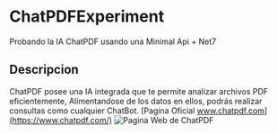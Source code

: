 # ChatPDFExperiment
Probando la IA ChatPDF usando una Minimal Api + Net7
## Descripcion
ChatPDF posee una IA integrada que te permite analizar archivos PDF eficientemente, Alimentandose de los datos en ellos, podrás realizar consultas como cualquier ChatBot.
[Pagina Oficial www.chatpdf.com](https://www.chatpdf.com/)
![Pagina Web de ChatPDF](imagenREADME/imagen1.png)

